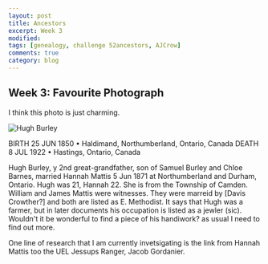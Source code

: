 ```yaml
---
layout: post
title: Ancestors
excerpt: Week 3
modified:
tags: [genealogy, challenge 52ancestors, AJCrow]
comments: true
category: blog
---
```


## Week 3: Favourite Photograph

I think this photo is just charming.

![Hugh Burley](https://live.staticflickr.com/65535/51833331350_1a61350976_b_d.jpg  "Hugh Burley, 1850-1922")

BIRTH 25 JUN 1850 • Haldimand, Northumberland, Ontario, Canada
DEATH 8 JUL 1922 • Hastings, Ontario, Canada

Hugh Burley, y 2nd great-grandfather, son of Samuel Burley and Chloe Barnes, married Hannah Mattis 5 Jun 1871 at Northumberland and Durham, Ontario. Hugh was 21, Hannah 22. She is from the Township of Camden. William and James Mattis were witnesses. They were marreid by [Davis Crowther?] and both are listed as E. Methodist. It says that Hugh was a farmer, but in later documents his occupation is listed as a jewler (sic). Wouldn't it be wonderful to find a piece of his handiwork? as usual I need to find out more.

One line of research that I am  currently invetsigating is the link from Hannah Mattis too the UEL Jessups Ranger, Jacob Gordanier.
